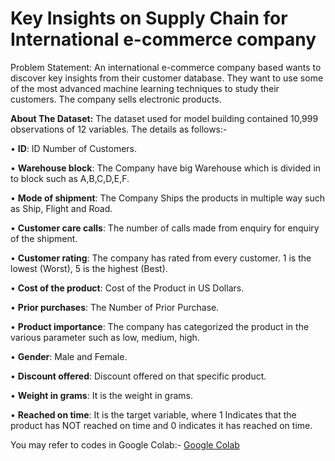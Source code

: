 # Key Insights on Supply Chain for International e-commerce company

Problem Statement:
An international e-commerce company based wants to discover key insights from their customer database. They want to use some of the most advanced machine learning techniques to study their customers. The company sells electronic products.

**About The Dataset:**
The dataset used for model building contained 10,999 observations of 12 variables. The details as follows:- 

•	**ID**: ID Number of Customers.

•	**Warehouse block**: The Company have big Warehouse which is divided in to block such as A,B,C,D,E,F.

•	**Mode of shipment**: The Company Ships the products in multiple way such as Ship, Flight and Road.

•	**Customer care calls**: The number of calls made from enquiry for enquiry of the shipment.

•	**Customer rating**: The company has rated from every customer. 1 is the lowest (Worst), 5 is the highest (Best).

•	**Cost of the product**: Cost of the Product in US Dollars.

•	**Prior purchases**: The Number of Prior Purchase.

•	**Product importance**: The company has categorized the product in the various parameter such as low, medium, high.

•	**Gender**: Male and Female.

•	**Discount offered**: Discount offered on that specific product.

•	**Weight in grams**: It is the weight in grams.

•	**Reached on time**: It is the target variable, where 1 Indicates that the product has NOT reached on time and 0 indicates it has reached on time.

You may refer to codes in Google Colab:- 
[Google Colab](https://colab.research.google.com/drive/1LEDD08hdPRJgXeMjlBI4CNf4IFVtFPTj?usp=sharing)

